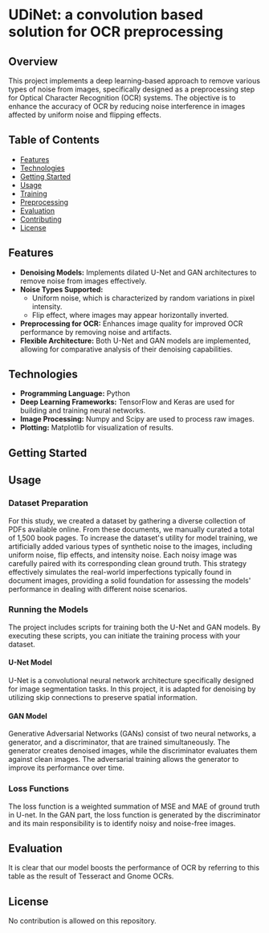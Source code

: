 # UDiNet: a convolution based solution for OCR preprocessing

## Overview

This project implements a deep learning-based approach to remove various types of noise from images, specifically designed as a preprocessing step for Optical Character Recognition (OCR) systems. The objective is to enhance the accuracy of OCR by reducing noise interference in images affected by uniform noise and flipping effects. 

## Table of Contents

- [Features](#features)
- [Technologies](#technologies)
- [Getting Started](#getting-started)
- [Usage](#usage)
- [Training](#training)
- [Preprocessing](#preprocessing)
- [Evaluation](#evaluation)
- [Contributing](#contributing)
- [License](#license)

## Features

- **Denoising Models:** Implements dilated U-Net and GAN architectures to remove noise from images effectively.
- **Noise Types Supported:**
  - Uniform noise, which is characterized by random variations in pixel intensity.
  - Flip effect, where images may appear horizontally inverted.
- **Preprocessing for OCR:** Enhances image quality for improved OCR performance by removing noise and artifacts.
- **Flexible Architecture:** Both U-Net and GAN models are implemented, allowing for comparative analysis of their denoising capabilities.

## Technologies

- **Programming Language:** Python
- **Deep Learning Frameworks:** TensorFlow and Keras are used for building and training neural networks.
- **Image Processing:** Numpy and Scipy are used to process raw images.
- **Plotting:** Matplotlib for visualization of results.

## Getting Started

## Usage

### Dataset Preparation

For this study, we created a dataset by gathering a diverse collection of PDFs available online. From these documents, we manually curated a total of 1,500 book pages. To increase the dataset's utility for model training, we artificially added various types of synthetic noise to the images, including uniform noise, flip effects, and intensity noise. Each noisy image was carefully paired with its corresponding clean ground truth. This strategy effectively simulates the real-world imperfections typically found in document images, providing a solid foundation for assessing the models' performance in dealing with different noise scenarios.

### Running the Models

The project includes scripts for training both the U-Net and GAN models. By executing these scripts, you can initiate the training process with your dataset. 

#### U-Net Model

U-Net is a convolutional neural network architecture specifically designed for image segmentation tasks. In this project, it is adapted for denoising by utilizing skip connections to preserve spatial information.


#### GAN Model

Generative Adversarial Networks (GANs) consist of two neural networks, a generator, and a discriminator, that are trained simultaneously. The generator creates denoised images, while the discriminator evaluates them against clean images. The adversarial training allows the generator to improve its performance over time.

### Loss Functions

The loss function is a weighted summation of MSE and MAE of ground truth in U-net. In the GAN part, the loss function is generated by the discriminator and its main responsibility is to identify noisy and noise-free images.

## Evaluation

It is clear that our model boosts the performance of OCR by referring to this table as the result of Tesseract and Gnome OCRs.

## License

No contribution is allowed on this repository.
